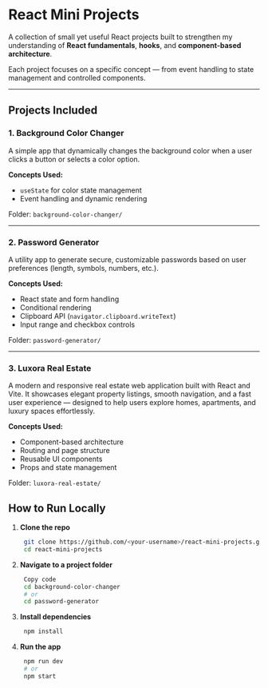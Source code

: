 # React Mini Projects

A collection of small yet useful React projects built to strengthen my understanding of **React fundamentals**, **hooks**, and **component-based architecture**.

Each project focuses on a specific concept — from event handling to state management and controlled components.

---

## Projects Included

### 1. Background Color Changer
A simple app that dynamically changes the background color when a user clicks a button or selects a color option.

**Concepts Used:**
- `useState` for color state management  
- Event handling and dynamic rendering  

Folder: `background-color-changer/`

---

### 2. Password Generator
A utility app to generate secure, customizable passwords based on user preferences (length, symbols, numbers, etc.).

**Concepts Used:**
- React state and form handling  
- Conditional rendering  
- Clipboard API (`navigator.clipboard.writeText`)  
- Input range and checkbox controls  

 Folder: `password-generator/`

---

### 3. Luxora Real Estate

A modern and responsive real estate web application built with React and Vite.
It showcases elegant property listings, smooth navigation, and a fast user experience — designed to help users explore homes, apartments, and luxury spaces effortlessly.

**Concepts Used:**

- Component-based architecture
- Routing and page structure
- Reusable UI components
- Props and state management

 Folder: `luxora-real-estate/`

## How to Run Locally

1. **Clone the repo**
   ```bash
    git clone https://github.com/<your-username>/react-mini-projects.git
    cd react-mini-projects

2. **Navigate to a project folder**

   ```bash
    Copy code
    cd background-color-changer
    # or
    cd password-generator
   ```

3. **Install dependencies**

   ```bash
    npm install
   ```  


4. **Run the app**

   ```bash
    npm run dev
    # or
    npm start
   ```  